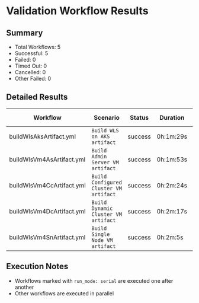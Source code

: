 # Validation Workflow Results

## Summary
- Total Workflows: 5
- Successful: 5
- Failed: 0
- Timed Out: 0
- Cancelled: 0
- Other Failed: 0

## Detailed Results

| Workflow | Scenario | Status | Duration | Run URL |
|----------|----------|---------|-----------|----------|
| buildWlsAksArtifact.yml | `Build WLS on AKS artifact` | success | 0h:1m:29s | [View Run](https://github.com/oracle/weblogic-azure/actions/runs/17632267334) |
| buildWlsVm4AsArtifact.yml | `Build Admin Server VM artifact` | success | 0h:1m:53s | [View Run](https://github.com/oracle/weblogic-azure/actions/runs/17632268870) |
| buildWlsVm4CcArtifact.yml | `Build Configured Cluster VM artifact` | success | 0h:2m:24s | [View Run](https://github.com/oracle/weblogic-azure/actions/runs/17632270510) |
| buildWlsVm4DcArtifact.yml | `Build Dynamic Cluster VM artifact` | success | 0h:2m:17s | [View Run](https://github.com/oracle/weblogic-azure/actions/runs/17632272185) |
| buildWlsVm4SnArtifact.yml | `Build Single Node VM artifact` | success | 0h:2m:5s | [View Run](https://github.com/oracle/weblogic-azure/actions/runs/17632273833) |


## Execution Notes
- Workflows marked with `run_mode: serial` are executed one after another
- Other workflows are executed in parallel
